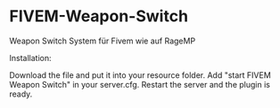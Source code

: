 # FIVEM-Weapon-Switch
Weapon Switch System für Fivem wie auf RageMP

Installation: 

Download the file and put it into your resource folder.
Add "start FIVEM Weapon Switch" in your server.cfg.
Restart the server and the plugin is ready.
